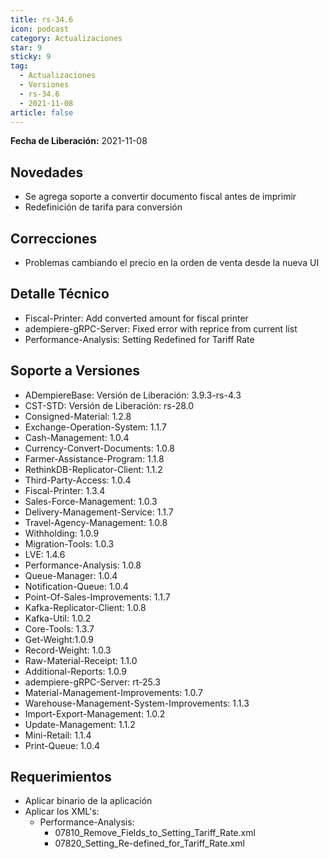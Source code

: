 ```yaml
---
title: rs-34.6
icon: podcast
category: Actualizaciones
star: 9
sticky: 9
tag:
  - Actualizaciones
  - Versiones
  - rs-34.6
  - 2021-11-08
article: false
---
```


**Fecha de Liberación:** 2021-11-08

## Novedades

- Se agrega soporte a convertir documento fiscal antes de imprimir
- Redefinición de tarifa para conversión

## Correcciones

- Problemas cambiando el precio en la orden de venta desde la nueva UI

## Detalle Técnico

- Fiscal-Printer: Add converted amount for fiscal printer
- adempiere-gRPC-Server: Fixed error with reprice from current list
- Performance-Analysis: Setting Redefined for Tariff Rate

## Soporte a Versiones

- ADempiereBase: Versión de Liberación: 3.9.3-rs-4.3
- CST-STD: Versión de Liberación: rs-28.0
- Consigned-Material: 1.2.8
- Exchange-Operation-System: 1.1.7
- Cash-Management: 1.0.4
- Currency-Convert-Documents: 1.0.8
- Farmer-Assistance-Program: 1.1.8
- RethinkDB-Replicator-Client: 1.1.2
- Third-Party-Access: 1.0.4
- Fiscal-Printer: 1.3.4
- Sales-Force-Management: 1.0.3
- Delivery-Management-Service: 1.1.7
- Travel-Agency-Management: 1.0.8
- Withholding: 1.0.9
- Migration-Tools: 1.0.3
- LVE: 1.4.6
- Performance-Analysis: 1.0.8
- Queue-Manager: 1.0.4
- Notification-Queue: 1.0.4
- Point-Of-Sales-Improvements: 1.1.7
- Kafka-Replicator-Client: 1.0.8
- Kafka-Util: 1.0.2
- Core-Tools: 1.3.7
- Get-Weight:1.0.9
- Record-Weight: 1.0.3
- Raw-Material-Receipt: 1.1.0
- Additional-Reports: 1.0.9
- adempiere-gRPC-Server: rt-25.3
- Material-Management-Improvements: 1.0.7
- Warehouse-Management-System-Improvements: 1.1.3
- Import-Export-Management: 1.0.2
- Update-Management: 1.1.2
- Mini-Retail: 1.1.4
- Print-Queue: 1.0.4

## Requerimientos

- Aplicar binario de la aplicación
- Aplicar los XML's:
  - Performance-Analysis:
    - 07810_Remove_Fields_to_Setting_Tariff_Rate.xml
    - 07820_Setting_Re-defined_for_Tariff_Rate.xml
